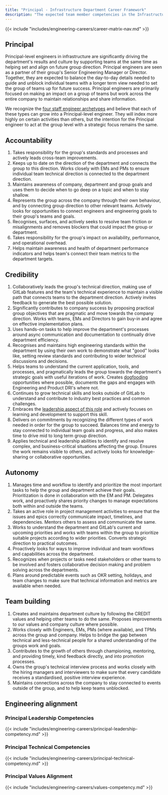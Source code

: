 ```yaml
---
title: "Principal - Infrastructure Department Career Framework"
description: "The expected team member competencies in the Infrastructure department at GitLab for the Principal job level."
---
```


{{< include "includes/engineering-careers/career-matrix-nav.md" >}}

## Principal

Principal-level engineers in infrastructure are significantly driving the department's results and culture by supporting teams at the same time as helping set and align on future group direction.  Principal engineers are seen as a partner of their group's Senior Engineering Manager or Director. Together, they are expected to balance the day-to-day details needed to guide and unblock individual teams with a longer term view needed to set the group of teams up for future success. Principal engineers are primarily focused on making an impact on a group of teams but work across the entire company to maintain relationships and share information.

We recognize the [four staff engineer archetypes](https://staffeng.com/guides/staff-archetypes//) and believe that each of these types can grow into a Principal-level engineer. They will index more highly on certain activities than others, but the intention for the Principal engineer to act at the group level with a strategic focus remains the same.

## Accountability

1. Takes responsibility for the group's standards and processes and actively leads cross-team improvements.
1. Keeps up to date on the direction of the department and connects the group to this direction. Works closely with EMs and PMs to ensure individual team technical direction is connected to the department direction.
1. Maintains awareness of company, department and group goals and uses them to decide when to go deep on a topic and when to stay shallow.
1. Represents the group across the company through their own behaviour, and by connecting group direction to other relevant teams. Actively looks for opportunities to connect engineers and engineering goals to their group's teams and goals.
1. Recognises, surfaces, and actively seeks to resolve team friction or misalignments and removes blockers that could impact the group or department.
1. Takes responsibility for the group's impact on availability, performance, and operational overhead.
1. Helps maintain awareness and health of department performance indicators and helps team's connect their team metrics to the department targets.

## Credibility

1. Collaboratively leads the group's technical direction, making use of GitLab features and the team's technical experience to maintain a visible path that connects teams to the department direction. Actively invites feedback to generate the best possible solution.
1. Significantly contributes to company success by proposing practical group objectives that are pragmatic and move towards the company direction. Works with teams, EMs and Directors to gain buy-in and agree on effective implementation plans.
1. Uses hands-on tasks to help improve the department's processes around async communication and documentation to continually drive department efficiency.
1. Recognises and maintains high engineering standards within the department by using their own work to demonstrate what "good" looks like, setting review standards and contributing to wider technical discussions and decisions.
1. Helps teams to understand the current application, tools, and processes, and pragmatically leads the group towards the department's strategic goals with useful iterations of work. Creates [dogfooding](/handbook/values/#dogfooding) opportunities where possible, documents the gaps and engages with Engineering and Product DRI's where not.
1. Continues to grow technical skills and looks outside of GitLab to understand and contribute to industry best practices and common challenges.
1. Embraces the [leadership aspect of this role](#principal-leadership-competencies) and actively focuses on learning and development to support this skill.
1. Delivers on commitments by recognizing the different types of work needed in order for the group to succeed. Balances time and energy to stay connected to individual team goals and progress, and also makes time to drive mid to long term group direction.
1. Applies technical and leadership abilities to identify and resolve complex, and business-critical situations affecting the group. Ensures the work remains visible to others, and actively looks for knowledge-sharing or collaborative opportunities.

## Autonomy

1. Manages time and workflow to identify and prioritize the most important tasks to help the group and department achieve their goals. Prioritization is done in collaboration with the EM and PM. Delegates work, and proactively shares priority changes to manage expectations both within and outside the teams.
1. Takes an active role in project management activities to ensure that the issues and epics correctly communicate impact, timelines, and dependencies. Mentors others to assess and communicate the same.
1. Works to understand the department and GitLab's current and upcoming priorities and works with teams within the group to prioritize suitable projects according to wider priorities. Converts strategic direction to practical outcomes.
1. Proactively looks for ways to improve individual and team workflows and capabilities across the department.
1. Recognizes when projects or tasks need stakeholders or other teams to be involved and fosters collaborative decision making and problem solving across the departments.
1. Plans around predictable events such as OKR setting, holidays, and team changes to make sure that technical information and metrics are available when needed.

## Team building

1. Creates and maintains department culture by following the CREDIT values and helping other teams to do the same. Proposes improvements to our values and company culture where possible.
1. Works closely with Engineers, EMs, PMs (where available), and TPMs across the group and company. Helps to bridge the gap between technical and less-technical people for a shared understanding of the groups work and goals.
1. Contributes to the growth of others through championing, mentoring, and providing timely, kind feedback directly, and into promotion processes.
1. Owns the group's technical interview process and works closely with the hiring managers and interviewers to make sure that every candidate receives a standardised, positive interview experience.
1. Maintains connections across the company to stay connected to events outside of the group, and to help keep teams unblocked.

## Engineering alignment

### Principal Leadership Competencies

{{< include "includes/engineering-careers/principal-leadership-competency.md" >}}

### Principal Technical Competencies

{{< include "includes/engineering-careers/principal-technical-competency.md" >}}

### Principal Values Alignment

{{< include "includes/engineering-careers/values-competency.md" >}}
